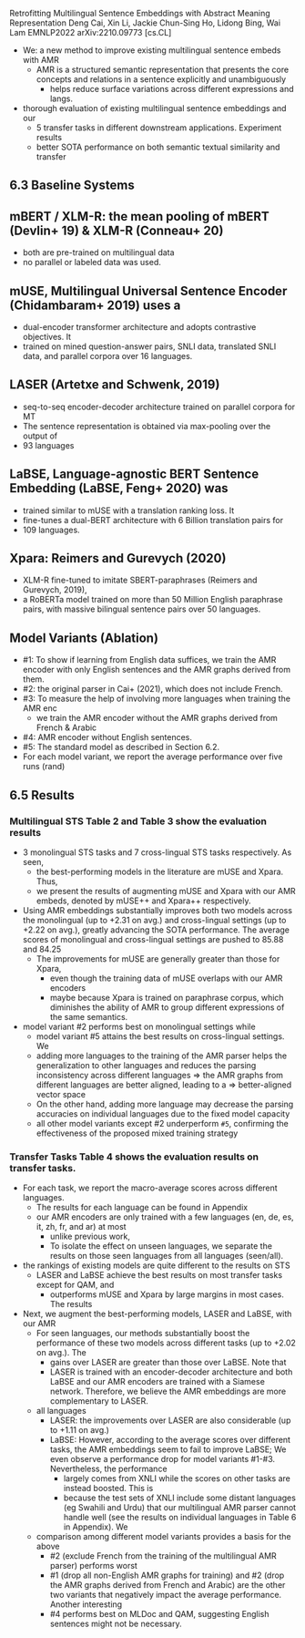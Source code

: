 Retrofitting Multilingual Sentence Embeddings with Abstract Meaning Representation
Deng Cai, Xin Li, Jackie Chun-Sing Ho, Lidong Bing, Wai Lam
EMNLP2022 arXiv:2210.09773 [cs.CL]

* We: a new method to improve existing multilingual sentence embeds with AMR
  * AMR is a structured semantic representation that presents the core concepts
    and relations in a sentence explicitly and unambiguously
    * helps reduce surface variations across different expressions and langs.
* thorough evaluation of existing multilingual sentence embeddings and our
  * 5 transfer tasks in different downstream applications.  Experiment results
  * better SOTA performance on both semantic textual similarity and transfer

## 6.3 Baseline Systems

## mBERT / XLM-R: the mean pooling of mBERT (Devlin+ 19) & XLM-R (Conneau+ 20)

* both are pre-trained on multilingual data
* no parallel or labeled data was used.

## mUSE, Multilingual Universal Sentence Encoder (Chidambaram+ 2019) uses a

* dual-encoder transformer architecture and adopts contrastive objectives. It
* trained on mined question-answer pairs, SNLI data, translated SNLI data, and
  parallel corpora over 16 languages.

## LASER (Artetxe and Schwenk, 2019)

* seq-to-seq encoder-decoder architecture trained on parallel corpora for MT
* The sentence representation is obtained via max-pooling over the output of
* 93 languages

## LaBSE, Language-agnostic BERT Sentence Embedding (LaBSE, Feng+ 2020) was

* trained similar to mUSE with a translation ranking loss. It 
* fine-tunes a dual-BERT architecture with 6 Billion translation pairs for 
* 109 languages.

## Xpara: Reimers and Gurevych (2020) 

* XLM-R fine-tuned to imitate SBERT-paraphrases (Reimers and Gurevych, 2019),
* a RoBERTa model trained on more than 50 Million English paraphrase pairs,
  with massive bilingual sentence pairs over 50 languages.

## Model Variants (Ablation)

* #1: To show if learning from English data suffices, we train the AMR
  encoder with only English sentences and the AMR graphs derived from them.
* #2: the original parser in Cai+ (2021), which does not include French.
* #3: To measure the help of involving more languages when training the AMR enc
  * we train the AMR encoder without the AMR graphs derived from French & Arabic
* #4: AMR encoder without English sentences.
* #5: The standard model as described in Section 6.2.
* For each model variant, we report the average performance over five runs (rand)

## 6.5 Results

### Multilingual STS Table 2 and Table 3 show the evaluation results 

* 3 monolingual STS tasks and 7 cross-lingual STS tasks respectively. As seen,
  * the best-performing models in the literature are mUSE and Xpara. Thus, 
  * we present the results of augmenting mUSE and Xpara with our AMR embeds,
    denoted by mUSE++ and Xpara++ respectively.
* Using AMR embeddings substantially improves both two models across the
  monolingual (up to +2.31 on avg.) and cross-lingual settings (up to +2.22 on
  avg.), greatly advancing the SOTA performance. The average scores of
  monolingual and cross-lingual settings are pushed to 85.88 and 84.25
  * The improvements for mUSE are generally greater than those for Xpara, 
    * even though the training data of mUSE overlaps with our AMR encoders
    * maybe because Xpara is trained on paraphrase corpus, which diminishes the
      ability of AMR to group different expressions of the same semantics.
* model variant #2 performs best on monolingual settings while 
  * model variant #5 attains the best results on cross-lingual settings. We
  * adding more languages to the training of the AMR parser 
    helps the generalization to other languages and 
    reduces the parsing inconsistency across different languages
    => the AMR graphs from different languages are better aligned, leading to a
    => better-aligned vector space
  * On the other hand, adding more language may decrease the parsing accuracies
    on individual languages due to the fixed model capacity
  * all other model variants except #2 underperform `#5`, confirming the
    effectiveness of the proposed mixed training strategy

### Transfer Tasks Table 4 shows the evaluation results on transfer tasks.

* For each task, we report the macro-average scores across different languages.
  * The results for each language can be found in Appendix
  * our AMR encoders are only trained with a few languages (en, de, es, it, zh,
    fr, and ar) at most
    * unlike previous work, 
    * To isolate the effect on unseen languages, we separate the results on
      those seen languages from all languages (seen/all).
* the rankings of existing models are quite different to the results on STS
  * LASER and LaBSE achieve the best results on most transfer tasks 
    except for QAM, and 
    * outperforms mUSE and Xpara by large margins in most cases. The results
* Next, we augment the best-performing models, LASER and LaBSE, with our AMR
  * For seen languages, our methods substantially boost the performance of
    these two models across different tasks (up to +2.02 on avg.). The
    * gains over LASER are greater than those over LaBSE.  Note that 
    * LASER is trained with an encoder-decoder architecture and both LaBSE and
      our AMR encoders are trained with a Siamese network. Therefore, we
      believe the AMR embeddings are more complementary to LASER.
  * all languages
    * LASER: the improvements over LASER are also considerable (up to +1.11 on
      avg.)
    * LaBSE: However, according to the average scores over different tasks, the
      AMR embeddings seem to fail to improve LaBSE; We even observe a
      performance drop for model variants #1-#3. Nevertheless, the performance
      * largely comes from XNLI while the 
        scores on other tasks are instead boosted. This is 
      * because the test sets of XNLI include some distant languages (eg
        Swahili and Urdu) that our multilingual AMR parser cannot handle well
        (see the results on individual languages in Table 6 in Appendix). We
  * comparison among different model variants provides a basis for the above
    * #2 (exclude French from the training of the multilingual AMR parser)
    performs worst
    * #1 (drop all non-English AMR graphs for training) and #2 (drop the AMR
      graphs derived from French and Arabic) are the other two variants that
      negatively impact the average performance.  Another interesting
    * #4 performs best on MLDoc and QAM, suggesting 
      English sentences might not be necessary.
